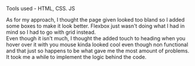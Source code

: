 Tools used - HTML, CSS. JS

As for my approach, I thought the page given looked too bland so I added some boxes to make it look better. Flexbox just wasn't doing what I had in mind so I had to go with grid instead. 
<br>
Even though it isn't much, I thought the added touch to heading when you hover over it with you mouse kinda looked cool even though non functional and that just so happens to be what gave me the most amount of problems. It took me a while to implement the logic behind the code.
